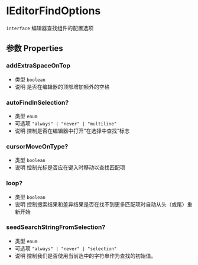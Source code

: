 # IEditorFindOptions
`interface` 编辑器查找组件的配置选项

## 参数 Properties

### addExtraSpaceOnTop
+ 类型 `boolean` 
+ 说明 是否在编辑器的顶部增加额外的空格

### autoFindInSelection?
+ 类型 `enum`  
+ 可选项 `"always" | "never" | "multiline"` 
+ 说明 控制是否在编辑器中打开“在选择中查找”标志

### cursorMoveOnType?
+ 类型 `boolean` 
+ 说明 控制光标是否应在键入时移动以查找匹配项

### loop?
+ 类型 `boolean` 
+ 说明 控制搜索结果和差异结果是否在找不到更多匹配项时自动从头（或尾）重新开始

### seedSearchStringFromSelection?
+ 类型 `enum` 
+ 可选项 `"always" | "never" | "selection"` 
+ 说明 控制我们是否使用当前选中的字符串作为查找的初始值。